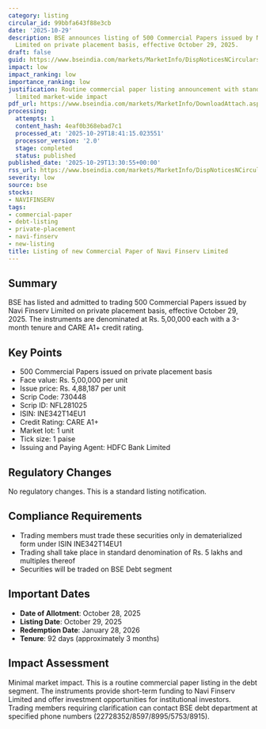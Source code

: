 ```yaml
---
category: listing
circular_id: 99bbfa643f88e3cb
date: '2025-10-29'
description: BSE announces listing of 500 Commercial Papers issued by Navi Finserv
  Limited on private placement basis, effective October 29, 2025.
draft: false
guid: https://www.bseindia.com/markets/MarketInfo/DispNoticesNCirculars.aspx?Noticeid={909D7B64-3DF5-4846-8F79-A60DA33822EC}&noticeno=20251029-39&dt=10/29/2025&icount=39&totcount=60&flag=0
impact: low
impact_ranking: low
importance_ranking: low
justification: Routine commercial paper listing announcement with standard terms,
  limited market-wide impact
pdf_url: https://www.bseindia.com/markets/MarketInfo/DownloadAttach.aspx?id=20251029-39&attachedId=
processing:
  attempts: 1
  content_hash: 4eaf0b368ebad7c1
  processed_at: '2025-10-29T18:41:15.023551'
  processor_version: '2.0'
  stage: completed
  status: published
published_date: '2025-10-29T13:30:55+00:00'
rss_url: https://www.bseindia.com/markets/MarketInfo/DispNoticesNCirculars.aspx?Noticeid={909D7B64-3DF5-4846-8F79-A60DA33822EC}&noticeno=20251029-39&dt=10/29/2025&icount=39&totcount=60&flag=0
severity: low
source: bse
stocks:
- NAVIFINSERV
tags:
- commercial-paper
- debt-listing
- private-placement
- navi-finserv
- new-listing
title: Listing of new Commercial Paper of Navi Finserv Limited
---
```


## Summary

BSE has listed and admitted to trading 500 Commercial Papers issued by Navi Finserv Limited on private placement basis, effective October 29, 2025. The instruments are denominated at Rs. 5,00,000 each with a 3-month tenure and CARE A1+ credit rating.

## Key Points

- 500 Commercial Papers issued on private placement basis
- Face value: Rs. 5,00,000 per unit
- Issue price: Rs. 4,88,187 per unit
- Scrip Code: 730448
- Scrip ID: NFL281025
- ISIN: INE342T14EU1
- Credit Rating: CARE A1+
- Market lot: 1 unit
- Tick size: 1 paise
- Issuing and Paying Agent: HDFC Bank Limited

## Regulatory Changes

No regulatory changes. This is a standard listing notification.

## Compliance Requirements

- Trading members must trade these securities only in dematerialized form under ISIN INE342T14EU1
- Trading shall take place in standard denomination of Rs. 5 lakhs and multiples thereof
- Securities will be traded on BSE Debt segment

## Important Dates

- **Date of Allotment**: October 28, 2025
- **Listing Date**: October 29, 2025
- **Redemption Date**: January 28, 2026
- **Tenure**: 92 days (approximately 3 months)

## Impact Assessment

Minimal market impact. This is a routine commercial paper listing in the debt segment. The instruments provide short-term funding to Navi Finserv Limited and offer investment opportunities for institutional investors. Trading members requiring clarification can contact BSE debt department at specified phone numbers (22728352/8597/8995/5753/8915).